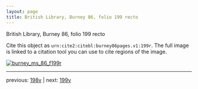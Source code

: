 ```yaml
---
layout: page
title: British Library, Burney 86, folio 199 recto
---
```


British Library, Burney 86, folio 199 recto

Cite this object as `urn:cite2:citebl:burney86pages.v1:199r`.  The full image is linked to a citation tool you can use to cite regions of the image.

[![burney_ms_86_f199r](http://www.homermultitext.org/iipsrv?IIIF=/project/homer/pyramidal/deepzoom/citebl/burney86imgs/v1/burney_ms_86_f199r.tif/full/800,/0/default.jpg)](http://www.homermultitext.org/ict2/?urn=urn:cite2:citebl:burney86imgs.v1:burney_ms_86_f199r) 

---

previous:  [198v](../198v/) | next: [199v](../199v/)
